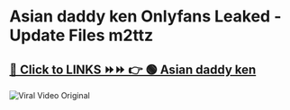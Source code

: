
 # Asian daddy ken Onlyfans Leaked - Update Files m2ttz

## <h2><a href="https://clipsfans.com/Asian_daddy_ken&ref=git">🔗 Click to LINKS ⏩⏩ 👉 🟢 Asian daddy ken </a></h2>

<a href="https://clipsfans.com/Asian_daddy_ken&ref=git" rel="nofollow" data-target="animated-image.originalLink"><img src="https://i.ibb.co.com/xMMVF88/686577567.gif" alt="Viral Video Original" style="max-width: 100%; display: inline-block;" data-target="animated-image.originalImage"></a>

